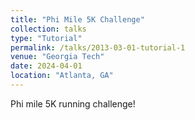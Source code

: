 ```yaml
---
title: "Phi Mile 5K Challenge"
collection: talks
type: "Tutorial"
permalink: /talks/2013-03-01-tutorial-1
venue: "Georgia Tech"
date: 2024-04-01
location: "Atlanta, GA"
---
```


Phi mile 5K running challenge!
